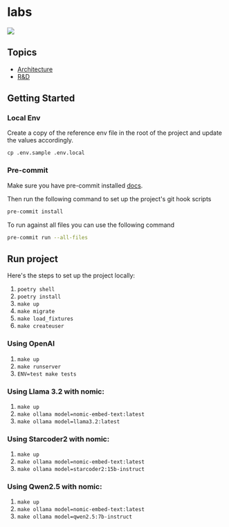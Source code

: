 # labs

<img src="https://img.shields.io/badge/runtime_revolution-labs-blue" />

## Topics

- [Architecture](docs/rag.md)
- [R&D](docs/rd.md)

## Getting Started

### Local Env

Create a copy of the reference env file in the root of the project and update the values accordingly.

`cp .env.sample .env.local`

### Pre-commit

Make sure you have pre-commit installed [docs](https://pre-commit.com/).

Then run the following command to set up the project's git hook scripts
```bash
pre-commit install
```

To run against all files you can use the following command
```bash
pre-commit run --all-files
```

## Run project

Here's the steps to set up the project locally:

1. `poetry shell`
2. `poetry install`
3. `make up`
4. `make migrate`
5. `make load_fixtures`
6. `make createuser`

### Using OpenAI

1. `make up`
2. `make runserver`
3. `ENV=test make tests`

### Using Llama 3.2 with nomic:

1. `make up`
2. `make ollama model=nomic-embed-text:latest`
3. `make ollama model=llama3.2:latest`


### Using Starcoder2 with nomic:

1. `make up`
2. `make ollama model=nomic-embed-text:latest`
3. `make ollama model=starcoder2:15b-instruct`


### Using Qwen2.5 with nomic:

1. `make up`
2. `make ollama model=nomic-embed-text:latest`
3. `make ollama model=qwen2.5:7b-instruct`
